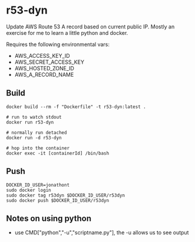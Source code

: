 # r53-dyn

Update AWS Route 53 A record based on current public IP.  Mostly an exercise for me to learn a little python and docker.

Requires the following environmental vars:

* AWS_ACCESS_KEY_ID
* AWS_SECRET_ACCESS_KEY
* AWS_HOSTED_ZONE_ID
* AWS_A_RECORD_NAME

## Build

```shell
docker build --rm -f "Dockerfile" -t r53-dyn:latest .

# run to watch stdout
docker run r53-dyn

# normally run detached
docker run -d r53-dyn

# hop into the container
docker exec -it [containerId] /bin/bash
```

## Push

```shell
DOCKER_ID_USER=jonathont
sudo docker login
sudo docker tag r53dyn $DOCKER_ID_USER/r53dyn
sudo docker push $DOCKER_ID_USER/r53dyn
```

## Notes on using python

* use CMD["python","-u","scriptname.py"], the -u allows us to see output
